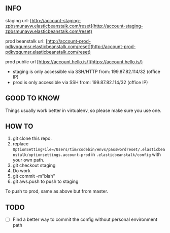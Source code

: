 ## INFO

staging url: [http://account-staging-zpbsmunavw.elasticbeanstalk.com/reset](http://account-staging-zpbsmunavw.elasticbeanstalk.com/reset)

prod beanstalk url: [http://account-prod-pdkvqqumsr.elasticbeanstalk.com/reset](http://account-prod-pdkvqqumsr.elasticbeanstalk.com/reset)

prod public url [https://account.hello.is/](https://account.hello.is/)


* staging is only accessible via SSH/HTTP from: 199.87.82.114/32 (office IP)
* prod is only accessible via SSH from: 199.87.82.114/32 (office IP)

## GOOD TO KNOW

Things usually work better in virtualenv, so please make sure you use one.

## HOW TO

1. git clone this repo.
2. replace `OptionSettingFile=/Users/tim/codebin/envs/passwordreset/.elasticbeanstalk/optionsettings.account-prod` in `.elasticbeanstalk/config` with your own path.
3. git checkout staging
4. Do work
5. git commit -m"blah"
6. git aws.push to push to staging

To push to prod, same as above but from master.


## TODO

- [ ] Find a better way to commit the config without personal environment path
